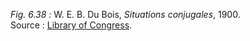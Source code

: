 *Fig. 6.38 :* W. E. B. Du Bois, *Situations conjugales*, 1900.  
Source : [Library of Congress](https://www.loc.gov/item/2013650429/).